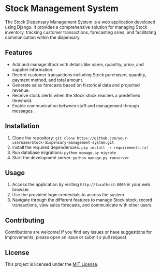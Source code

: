 
# Stock Management System

The Stock Dispensary Management System is a web application developed using Django. It provides a comprehensive solution for managing Stock inventory, tracking customer transactions, forecasting sales, and facilitating communication within the dispensary.

## Features

- Add and manage Stock with details like name, quantity, price, and supplier information.
- Record customer transactions including Stock purchased, quantity, payment method, and total amount.
- Generate sales forecasts based on historical data and projected revenue.
- Receive stock alerts when the Stock stock reaches a predefined threshold.
- Enable communication between staff and management through messages.

## Installation

1. Clone the repository: `git clone https://github.com/your-username/Stock-dispensary-management-system.git`
2. Install the required dependencies: `pip install -r requirements.txt`
3. Run database migrations: `python manage.py migrate`
4. Start the development server: `python manage.py runserver`

## Usage

1. Access the application by visiting `http://localhost:8000` in your web browser.
2. Use the provided login credentials to access the system.
3. Navigate through the different features to manage Stock stock, record transactions, view sales forecasts, and communicate with other users.

## Contributing

Contributions are welcome! If you find any issues or have suggestions for improvements, please open an issue or submit a pull request.

## License

This project is licensed under the [MIT License](LICENSE).
